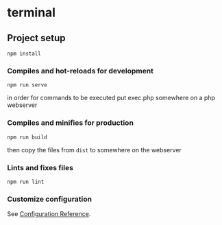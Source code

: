 # terminal

## Project setup
```
npm install
```

### Compiles and hot-reloads for development
```
npm run serve
```
in order for commands to be executed put exec.php somewhere on a php webserver
### Compiles and minifies for production
```
npm run build 
```
then copy the files from ```dist``` to somewhere on the webserver

### Lints and fixes files
```
npm run lint
```

### Customize configuration
See [Configuration Reference](https://cli.vuejs.org/config/).
